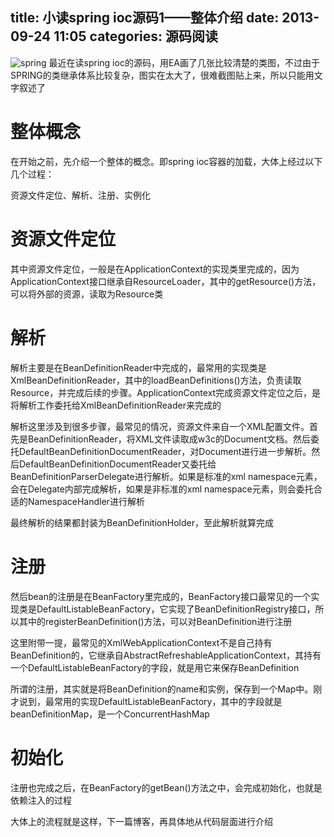 title: 小读spring ioc源码1——整体介绍
date: 2013-09-24 11:05
categories: 源码阅读 
---
![spring](http://pic.kyfxbl.com/spring.png)
最近在读spring ioc的源码，用EA画了几张比较清楚的类图，不过由于SPRING的类继承体系比较复杂，图实在太大了，很难截图贴上来，所以只能用文字叙述了
<!--more-->

# 整体概念

在开始之前，先介绍一个整体的概念。即spring ioc容器的加载，大体上经过以下几个过程： 

资源文件定位、解析、注册、实例化

# 资源文件定位

其中资源文件定位，一般是在ApplicationContext的实现类里完成的，因为ApplicationContext接口继承自ResourceLoader，其中的getResource()方法，可以将外部的资源，读取为Resource类 

# 解析

解析主要是在BeanDefinitionReader中完成的，最常用的实现类是XmlBeanDefinitionReader，其中的loadBeanDefinitions()方法，负责读取Resource，并完成后续的步骤。ApplicationContext完成资源文件定位之后，是将解析工作委托给XmlBeanDefinitionReader来完成的 

解析这里涉及到很多步骤，最常见的情况，资源文件来自一个XML配置文件。首先是BeanDefinitionReader，将XML文件读取成w3c的Document文档。然后委托DefaultBeanDefinitionDocumentReader，对Document进行进一步解析。然后DefaultBeanDefinitionDocumentReader又委托给BeanDefinitionParserDelegate进行解析。如果是标准的xml namespace元素，会在Delegate内部完成解析，如果是非标准的xml namespace元素，则会委托合适的NamespaceHandler进行解析 

最终解析的结果都封装为BeanDefinitionHolder，至此解析就算完成 

# 注册

然后bean的注册是在BeanFactory里完成的，BeanFactory接口最常见的一个实现类是DefaultListableBeanFactory，它实现了BeanDefinitionRegistry接口，所以其中的registerBeanDefinition()方法，可以对BeanDefinition进行注册 

这里附带一提，最常见的XmlWebApplicationContext不是自己持有BeanDefinition的，它继承自AbstractRefreshableApplicationContext，其持有一个DefaultListableBeanFactory的字段，就是用它来保存BeanDefinition 

所谓的注册，其实就是将BeanDefinition的name和实例，保存到一个Map中。刚才说到，最常用的实现DefaultListableBeanFactory，其中的字段就是beanDefinitionMap，是一个ConcurrentHashMap 

# 初始化

注册也完成之后，在BeanFactory的getBean()方法之中，会完成初始化，也就是依赖注入的过程 

大体上的流程就是这样，下一篇博客，再具体地从代码层面进行介绍